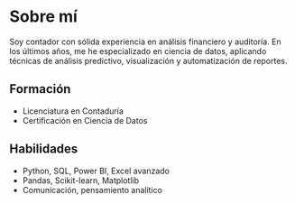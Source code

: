 # Sobre mí

Soy contador con sólida experiencia en análisis financiero y auditoría. En los últimos años, me he especializado en ciencia de datos, aplicando técnicas de análisis predictivo, visualización y automatización de reportes.

## Formación
- Licenciatura en Contaduría
- Certificación en Ciencia de Datos

## Habilidades
- Python, SQL, Power BI, Excel avanzado
- Pandas, Scikit-learn, Matplotlib
- Comunicación, pensamiento analítico
